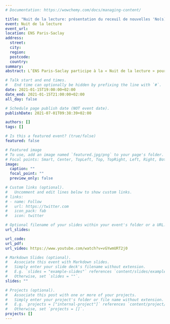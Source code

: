 ```yaml
---
# Documentation: https://wowchemy.com/docs/managing-content/

title: "Nuit de la lecture: présentation du receuil de nouvelles 'No(s) Futur(s)'"
event: Nuit de la lecture
event_url:
location: ENS Paris-Saclay
address:
  street:
  city: 
  region:
  postcode:
  country:
summary:
abstract: L’ENS Paris-Saclay participe à la « Nuit de la lecture » pour la 3e année consécutive, en partenariat avec CentraleSupelec, l’Université Paris-Saclay et les médiathèques de la communauté d’agglomération Paris-Saclay. Parmi les actions proposées, vous pouvez jusqu'au 23 janvier 2021 envoyer votre témoignage sur votre lien à la nature ou votre avis sur un livre sélectionné par la bibliothèque centrale de l'ENS Paris Saclay. Rendez-vous sur cette page Youtube ce vendredi 15 janvier à 19h pour une table ronde avec Aline Aurias, journaliste scientifique (modératrice), Jane Lecomte, professeure et directrice du Laboratoire Écologie, Systématique, Évolution, et vice-présidente développement durable à l'Université Paris-Saclay, Vincent Viguié, chercheur au CIRED (École des Ponts ParisTech),  Colin Niel, romancier français, ingénieur agronome, Oliver Gallmeister, éditeur. La nuit de la lecture est un événement national qui vise à promouvoir la lecture et propose de participer au plaisir de lire et d’écrire.

# Talk start and end times.
#   End time can optionally be hidden by prefixing the line with `#`.
date: 2021-01-15T19:00:00+02:00
date_end: 2021-01-15T21:00:00+02:00
all_day: false

# Schedule page publish date (NOT event date).
publishDate: 2021-07-01T09:38:39+02:00

authors: []
tags: []

# Is this a featured event? (true/false)
featured: false

# Featured image
# To use, add an image named `featured.jpg/png` to your page's folder. 
# Focal points: Smart, Center, TopLeft, Top, TopRight, Left, Right, BottomLeft, Bottom, BottomRight.
image:
  caption: ""
  focal_point: ""
  preview_only: false

# Custom links (optional).
#   Uncomment and edit lines below to show custom links.
# links:
# - name: Follow
#   url: https://twitter.com
#   icon_pack: fab
#   icon: twitter

# Optional filename of your slides within your event's folder or a URL.
url_slides:

url_code:
url_pdf:
url_video: https://www.youtube.com/watch?v=vGYwmURT2j0

# Markdown Slides (optional).
#   Associate this event with Markdown slides.
#   Simply enter your slide deck's filename without extension.
#   E.g. `slides = "example-slides"` references `content/slides/example-slides.md`.
#   Otherwise, set `slides = ""`.
slides: ""

# Projects (optional).
#   Associate this post with one or more of your projects.
#   Simply enter your project's folder or file name without extension.
#   E.g. `projects = ["internal-project"]` references `content/project/deep-learning/index.md`.
#   Otherwise, set `projects = []`.
projects: []
---
```


